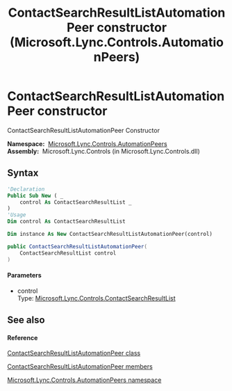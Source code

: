 ﻿---
title: ContactSearchResultListAutomationPeer constructor  (Microsoft.Lync.Controls.AutomationPeers)
TOCTitle: 'ContactSearchResultListAutomationPeer constructor '
ms:assetid: M:Microsoft.Lync.Controls.AutomationPeers.ContactSearchResultListAutomationPeer.#ctor(Microsoft.Lync.Controls.ContactSearchResultList)_DI_3_UC_OCS14MrefLyncWPF
ms:mtpsurl: https://msdn.microsoft.com/en-us/library/microsoft.lync.controls.automationpeers.contactsearchresultlistautomationpeer.contactsearchresultlistautomationpeer(v=office.15)
ms:contentKeyID: 48592793
ms.date: 07/28/2014
mtps_version: v=office.15
f1_keywords:
- Microsoft.Lync.Controls.AutomationPeers.ContactSearchResultListAutomationPeer.ContactSearchResultListAutomationPeer
dev_langs:
- CSharp
- JScript
- VB
- other
---

# ContactSearchResultListAutomationPeer constructor

ContactSearchResultListAutomationPeer Constructor

**Namespace:**  [Microsoft.Lync.Controls.AutomationPeers](microsoft-lync-controls-automationpeers-namespace_1.md)  
**Assembly:**  Microsoft.Lync.Controls (in Microsoft.Lync.Controls.dll)

## Syntax

``` vb
'Declaration
Public Sub New ( _
    control As ContactSearchResultList _
)
'Usage
Dim control As ContactSearchResultList

Dim instance As New ContactSearchResultListAutomationPeer(control)
```

``` csharp
public ContactSearchResultListAutomationPeer(
    ContactSearchResultList control
)
```

#### Parameters

  - control  
    Type: [Microsoft.Lync.Controls.ContactSearchResultList](contactsearchresultlist-class-microsoft-lync-controls_1.md)  

## See also

#### Reference

[ContactSearchResultListAutomationPeer class](contactsearchresultlistautomationpeer-class-microsoft-lync-controls-automationpeers_1.md)

[ContactSearchResultListAutomationPeer members](contactsearchresultlistautomationpeer-members-microsoft-lync-controls-automationpeers_1.md)

[Microsoft.Lync.Controls.AutomationPeers namespace](microsoft-lync-controls-automationpeers-namespace_1.md)

